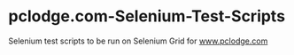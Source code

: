 # pclodge.com-Selenium-Test-Scripts
Selenium test scripts to be run on Selenium Grid for www.pclodge.com
